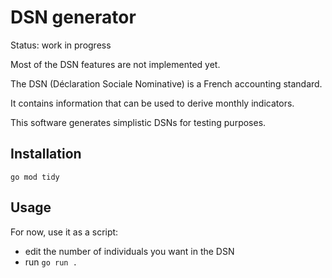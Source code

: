 # DSN generator
Status: work in progress

Most of the DSN features are not implemented yet.

The DSN (Déclaration Sociale Nominative) is a French accounting standard.

It contains information that can be used to derive monthly indicators.

This software generates simplistic DSNs for testing purposes.

## Installation
`go mod tidy`

## Usage
For now, use it as a script: 
* edit the number of individuals you want in the DSN
* run `go run .`
